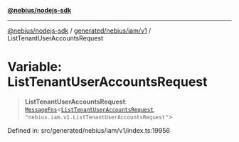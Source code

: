 [**@nebius/nodejs-sdk**](../../../../../README.md)

---

[@nebius/nodejs-sdk](../../../../../README.md) / [generated/nebius/iam/v1](../README.md) / ListTenantUserAccountsRequest

# Variable: ListTenantUserAccountsRequest

> **ListTenantUserAccountsRequest**: [`MessageFns`](../../../../../runtime/protos/core/interfaces/MessageFns.md)\<[`ListTenantUserAccountsRequest`](../interfaces/ListTenantUserAccountsRequest.md), `"nebius.iam.v1.ListTenantUserAccountsRequest"`\>

Defined in: src/generated/nebius/iam/v1/index.ts:19956
